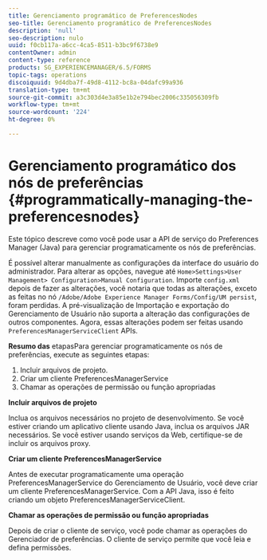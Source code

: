 ```yaml
---
title: Gerenciamento programático de PreferencesNodes
seo-title: Gerenciamento programático de PreferencesNodes
description: 'null'
seo-description: nulo
uuid: f0cb117a-a6cc-4ca5-8511-b3bc9f6738e9
contentOwner: admin
content-type: reference
products: SG_EXPERIENCEMANAGER/6.5/FORMS
topic-tags: operations
discoiquuid: 9d4dba7f-49d8-4112-bc8a-04dafc99a936
translation-type: tm+mt
source-git-commit: a3c303d4e3a85e1b2e794bec2006c335056309fb
workflow-type: tm+mt
source-wordcount: '224'
ht-degree: 0%

---
```



# Gerenciamento programático dos nós de preferências {#programmatically-managing-the-preferencesnodes}

Este tópico descreve como você pode usar a API de serviço do Preferences Manager (Java) para gerenciar programaticamente os nós de preferências.

É possível alterar manualmente as configurações da interface do usuário do administrador. Para alterar as opções, navegue até `Home>Settings>User Management> Configuration>Manual Configuration`. Importe `config.xml` depois de fazer as alterações, você notaria que todas as alterações, exceto as feitas no nó `/Adobe/Adobe Experience Manager Forms/Config/UM persist`, foram perdidas. A pré-visualização de Importação e exportação do Gerenciamento de Usuário não suporta a alteração das configurações de outros componentes. Agora, essas alterações podem ser feitas usando `PreferencesManagerServiceClient` APIs.

**Resumo das** etapasPara gerenciar programaticamente os nós de preferências, execute as seguintes etapas:

1. Incluir arquivos de projeto.
1. Criar um cliente PreferencesManagerService
1. Chamar as operações de permissão ou função apropriadas

**Incluir arquivos de projeto**

Inclua os arquivos necessários no projeto de desenvolvimento. Se você estiver criando um aplicativo cliente usando Java, inclua os arquivos JAR necessários. Se você estiver usando serviços da Web, certifique-se de incluir os arquivos proxy.

**Criar um cliente PreferencesManagerService**

Antes de executar programaticamente uma operação PreferencesManagerService do Gerenciamento de Usuário, você deve criar um cliente PreferencesManagerService. Com a API Java, isso é feito criando um objeto PreferencesManagerServiceClient.

**Chamar as operações de permissão ou função apropriadas**

Depois de criar o cliente de serviço, você pode chamar as operações do Gerenciador de preferências. O cliente de serviço permite que você leia e defina permissões.

